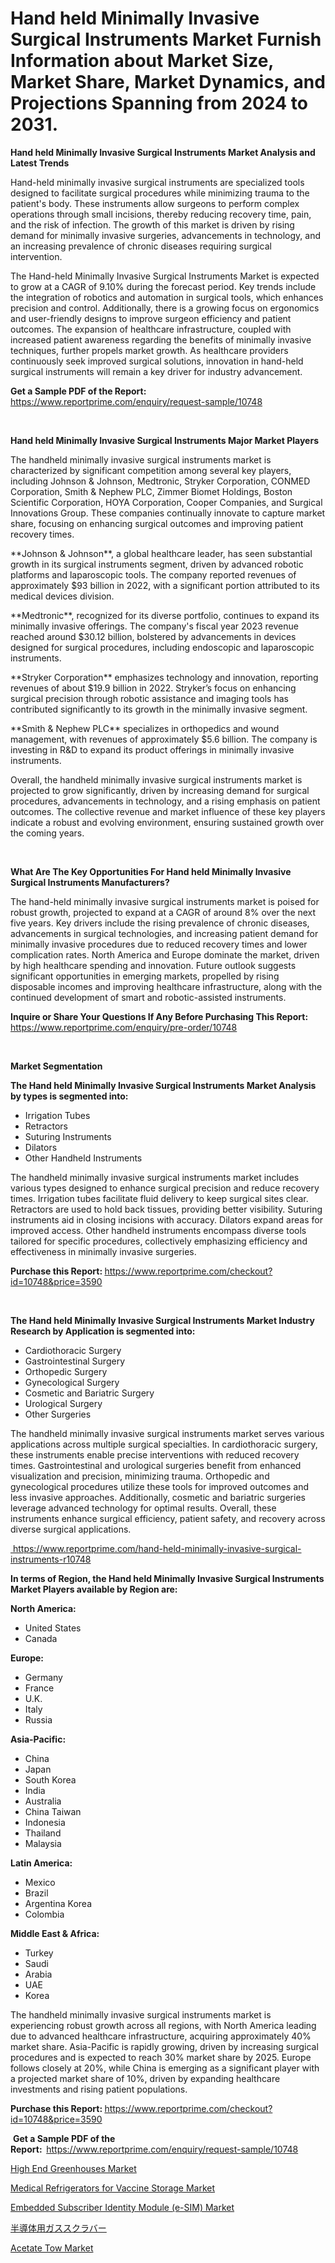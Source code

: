 <p><h1>Hand held Minimally Invasive Surgical Instruments Market Furnish Information about Market Size, Market Share, Market Dynamics, and Projections Spanning from 2024 to 2031.</h1></p><p><strong>Hand held Minimally Invasive Surgical Instruments Market Analysis and Latest Trends</strong></p>
<p><p>Hand-held minimally invasive surgical instruments are specialized tools designed to facilitate surgical procedures while minimizing trauma to the patient's body. These instruments allow surgeons to perform complex operations through small incisions, thereby reducing recovery time, pain, and the risk of infection. The growth of this market is driven by rising demand for minimally invasive surgeries, advancements in technology, and an increasing prevalence of chronic diseases requiring surgical intervention.</p><p>The Hand-held Minimally Invasive Surgical Instruments Market is expected to grow at a CAGR of 9.10% during the forecast period. Key trends include the integration of robotics and automation in surgical tools, which enhances precision and control. Additionally, there is a growing focus on ergonomics and user-friendly designs to improve surgeon efficiency and patient outcomes. The expansion of healthcare infrastructure, coupled with increased patient awareness regarding the benefits of minimally invasive techniques, further propels market growth. As healthcare providers continuously seek improved surgical solutions, innovation in hand-held surgical instruments will remain a key driver for industry advancement.</p></p>
<p><strong>Get a Sample PDF of the Report:&nbsp;</strong> <a href="https://www.reportprime.com/enquiry/request-sample/10748">https://www.reportprime.com/enquiry/request-sample/10748</a></p>
<p>&nbsp;</p>
<p><strong>Hand held Minimally Invasive Surgical Instruments Major Market Players</strong></p>
<p><p>The handheld minimally invasive surgical instruments market is characterized by significant competition among several key players, including Johnson & Johnson, Medtronic, Stryker Corporation, CONMED Corporation, Smith & Nephew PLC, Zimmer Biomet Holdings, Boston Scientific Corporation, HOYA Corporation, Cooper Companies, and Surgical Innovations Group. These companies continually innovate to capture market share, focusing on enhancing surgical outcomes and improving patient recovery times. </p><p>**Johnson & Johnson**, a global healthcare leader, has seen substantial growth in its surgical instruments segment, driven by advanced robotic platforms and laparoscopic tools. The company reported revenues of approximately $93 billion in 2022, with a significant portion attributed to its medical devices division.</p><p>**Medtronic**, recognized for its diverse portfolio, continues to expand its minimally invasive offerings. The company's fiscal year 2023 revenue reached around $30.12 billion, bolstered by advancements in devices designed for surgical procedures, including endoscopic and laparoscopic instruments.</p><p>**Stryker Corporation** emphasizes technology and innovation, reporting revenues of about $19.9 billion in 2022. Stryker’s focus on enhancing surgical precision through robotic assistance and imaging tools has contributed significantly to its growth in the minimally invasive segment.</p><p>**Smith & Nephew PLC** specializes in orthopedics and wound management, with revenues of approximately $5.6 billion. The company is investing in R&D to expand its product offerings in minimally invasive instruments.</p><p>Overall, the handheld minimally invasive surgical instruments market is projected to grow significantly, driven by increasing demand for surgical procedures, advancements in technology, and a rising emphasis on patient outcomes. The collective revenue and market influence of these key players indicate a robust and evolving environment, ensuring sustained growth over the coming years.</p></p>
<p>&nbsp;</p>
<p><strong>What Are The Key Opportunities For Hand held Minimally Invasive Surgical Instruments Manufacturers?</strong></p>
<p><p>The hand-held minimally invasive surgical instruments market is poised for robust growth, projected to expand at a CAGR of around 8% over the next five years. Key drivers include the rising prevalence of chronic diseases, advancements in surgical technologies, and increasing patient demand for minimally invasive procedures due to reduced recovery times and lower complication rates. North America and Europe dominate the market, driven by high healthcare spending and innovation. Future outlook suggests significant opportunities in emerging markets, propelled by rising disposable incomes and improving healthcare infrastructure, along with the continued development of smart and robotic-assisted instruments.</p></p>
<p><strong>Inquire or Share Your Questions If Any Before Purchasing This Report:</strong> <a href="https://www.reportprime.com/enquiry/pre-order/10748">https://www.reportprime.com/enquiry/pre-order/10748</a></p>
<p>&nbsp;</p>
<p><strong>Market Segmentation</strong></p>
<p><strong>The Hand held Minimally Invasive Surgical Instruments Market Analysis by types is segmented into:</strong></p>
<p><ul><li>Irrigation Tubes</li><li>Retractors</li><li>Suturing Instruments</li><li>Dilators</li><li>Other Handheld Instruments</li></ul></p>
<p><p>The handheld minimally invasive surgical instruments market includes various types designed to enhance surgical precision and reduce recovery times. Irrigation tubes facilitate fluid delivery to keep surgical sites clear. Retractors are used to hold back tissues, providing better visibility. Suturing instruments aid in closing incisions with accuracy. Dilators expand areas for improved access. Other handheld instruments encompass diverse tools tailored for specific procedures, collectively emphasizing efficiency and effectiveness in minimally invasive surgeries.</p></p>
<p><strong>Purchase this Report:&nbsp;</strong><a href="https://www.reportprime.com/checkout?id=10748&price=3590">https://www.reportprime.com/checkout?id=10748&price=3590</a></p>
<p>&nbsp;</p>
<p><strong>The Hand held Minimally Invasive Surgical Instruments Market Industry Research by Application is segmented into:</strong></p>
<p><ul><li>Cardiothoracic Surgery</li><li>Gastrointestinal Surgery</li><li>Orthopedic Surgery</li><li>Gynecological Surgery</li><li>Cosmetic and Bariatric Surgery</li><li>Urological Surgery</li><li>Other Surgeries</li></ul></p>
<p><p>The handheld minimally invasive surgical instruments market serves various applications across multiple surgical specialties. In cardiothoracic surgery, these instruments enable precise interventions with reduced recovery times. Gastrointestinal and urological surgeries benefit from enhanced visualization and precision, minimizing trauma. Orthopedic and gynecological procedures utilize these tools for improved outcomes and less invasive approaches. Additionally, cosmetic and bariatric surgeries leverage advanced technology for optimal results. Overall, these instruments enhance surgical efficiency, patient safety, and recovery across diverse surgical applications.</p></p>
<p><a href="https://www.reportprime.com/hand-held-minimally-invasive-surgical-instruments-r10748">&nbsp;https://www.reportprime.com/hand-held-minimally-invasive-surgical-instruments-r10748</a></p>
<p><strong>In terms of Region, the Hand held Minimally Invasive Surgical Instruments Market Players available by Region are:</strong></p>
<p>
    <p> <strong> North America: </strong>
        <ul>
            <li>United States</li>
            <li>Canada</li>
        </ul>
        </p> 
    <p> <strong> Europe: </strong>
        <ul>
            <li>Germany</li>
            <li>France</li>
            <li>U.K.</li>
            <li>Italy</li>
            <li>Russia</li>
        </ul>
        </p> 
    <p> <strong> Asia-Pacific: </strong>
        <ul>
            <li>China</li>
            <li>Japan</li>
            <li>South Korea</li>
            <li>India</li>
            <li>Australia</li>
            <li>China Taiwan</li>
            <li>Indonesia</li>
            <li>Thailand</li>
            <li>Malaysia</li>
        </ul>
        </p> 
    <p> <strong> Latin America: </strong>
        <ul>
            <li>Mexico</li>
            <li>Brazil</li>
            <li>Argentina Korea</li>
            <li>Colombia</li>
        </ul>
        </p> 
    <p> <strong> Middle East & Africa: </strong>
        <ul>
            <li>Turkey</li>
            <li>Saudi</li>
            <li>Arabia</li>
            <li>UAE</li>
            <li>Korea</li>
        </ul>
    </p>
    </p>
<p><p>The handheld minimally invasive surgical instruments market is experiencing robust growth across all regions, with North America leading due to advanced healthcare infrastructure, acquiring approximately 40% market share. Asia-Pacific is rapidly growing, driven by increasing surgical procedures and is expected to reach 30% market share by 2025. Europe follows closely at 20%, while China is emerging as a significant player with a projected market share of 10%, driven by expanding healthcare investments and rising patient populations.</p></p>
<p><strong>Purchase this Report: </strong><a href="https://www.reportprime.com/checkout?id=10748&price=3590">https://www.reportprime.com/checkout?id=10748&price=3590</a></p>
<p>&nbsp;<strong>Get a Sample PDF of the Report:&nbsp;&nbsp;</strong><a href="https://www.reportprime.com/enquiry/request-sample/10748">https://www.reportprime.com/enquiry/request-sample/10748</a></p>
<p><strong></strong></p>
<p><p><a href="https://www.linkedin.com/pulse/high-end-greenhouses-market-research-report-includes-analysis-7c9nf?trackingId=uM%2FSqTXdQt2EOVnyH9HbcQ%3D%3D">High End Greenhouses Market</a></p><p><a href="https://medium.com/@robeathews675666/this-medical-refrigerators-for-vaccine-storage-market-research-report-evaluates-the-key-market-c71c29033852">Medical Refrigerators for Vaccine Storage Market</a></p><p><a href="https://medium.com/@robeathews675666/the-global-embedded-subscriber-identity-module-e-sim-market-identifies-drivers-restraints-d54f1dee9a9a">Embedded Subscriber Identity Module (e-SIM) Market</a></p><p><a href="https://medium.com/@evekerluke2023/gas-scrubbers-for-semiconductor-market-%E3%81%AF-%E3%82%B3%E3%82%B9%E3%83%88%E7%AE%A1%E7%90%86%E3%81%A8%E5%8A%B9%E7%8E%87%E5%90%91%E4%B8%8A%E3%82%92%E5%84%AA%E5%85%88%E3%81%97%E3%81%BE%E3%81%99-%E3%81%95%E3%82%89%E3%81%AB-%E5%A0%B1%E5%91%8A%E6%9B%B8%E3%81%AF%E5%B8%82%E5%A0%B4%E3%81%AE%E9%9C%80%E8%A6%81%E9%9D%A2%E3%81%A8%E4%BE%9B%E7%B5%A6%E9%9D%A2%E3%81%AE%E4%B8%A1%E6%96%B9%E3%82%92%E3%82%AB%E3%83%90%E3%83%BC%E3%81%97%E3%81%A6%E3%81%84%E3%81%BE%E3%81%99-gas-4a5295839afd">半導体用ガススクラバー</a></p><p><a href="https://www.linkedin.com/pulse/emerging-trends-acetate-tow-market-global-outlook-future-4rxke?trackingId=0%2F3hErjbTw6MmfVnZMkWIg%3D%3D">Acetate Tow Market</a></p></p>